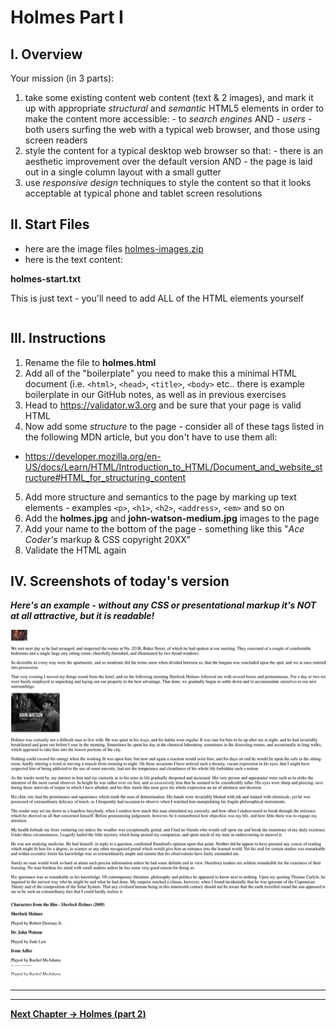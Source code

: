 # Holmes Part I

## I. Overview

Your mission (in 3 parts):
  1) take some existing content web content (text & 2 images), and mark it up with appropriate *structural* and *semantic* HTML5 elements in order to make the content more accessible:
    - to *search engines* AND
    - *users* - both users surfing the web with a typical web browser, and those using screen readers
  1) style the content for a typical desktop web browser so that:
    - there is an aesthetic improvement over the default version AND 
    - the page is laid out in a single column layout with a small gutter
  1) use *responsive design* techniques to style the content so that it looks acceptable at typical phone and tablet screen resolutions

## II. Start Files

- here are the image files [holmes-images.zip](_files/holmes-images.zip)
- here is the text content:

**holmes-start.txt**

This is just text - you'll need to add ALL of the HTML elements yourself

```html

```

## III. Instructions

1) Rename the file to **holmes.html**
2) Add all of the "boilerplate" you need to make this a minimal HTML document (i.e. `<html>`, `<head>`, `<title>`, `<body>` etc.. there is example boilerplate in our GitHub notes, as well as in previous exercises
3) Head to https://validator.w3.org and be sure that your page is valid HTML
4) Now add some *structure* to the page - consider all of these tags listed in the following MDN article, but you don't have to use them all:
  - https://developer.mozilla.org/en-US/docs/Learn/HTML/Introduction_to_HTML/Document_and_website_structure#HTML_for_structuring_content
5) Add more structure and semantics to the page by marking up text elements - examples `<p>`, `<h1>`, `<h2>`, `<address>`, `<em>` and so on 
6) Add the **holmes.jpg** and **john-watson-medium.jpg** images to the page
7) Add your name to the bottom of the page - something like this "*Ace Coder's* markup & CSS copyright 20XX"
8) Validate the HTML again


## IV. Screenshots of today's version

***Here's an example - without any CSS or presentational markup it's NOT at all attractive, but it is readable!***

![screenshot](_images/HW-holmes-1.jpg)

<hr><hr>

**[Next Chapter -> Holmes (part 2)](holmes-part-2.md)**




